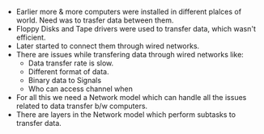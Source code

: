 - Earlier more & more computers were installed in different plalces of world. Need was to trasfer data between them.
- Floppy Disks and Tape drivers were used to transfer data, which wasn't efficient.
- Later started to connect them through wired networks.
- There are issues while transfering data through wired networks like:
  - Data transfer rate is slow.
  - Different format of data.
  - Binary data to Signals
  - Who can access channel when
- For all this we need a Network model which can handle all the issues related to data transfer b/w computers.
- There are layers in the Network model which perform subtasks to transfer data.